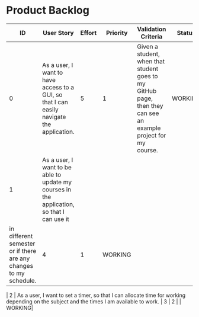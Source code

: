 # Product Backlog

| ID | User Story | Effort | Priority | Validation Criteria | Status |
|----|------------|--------|----------|---------------------|--------|
| 0 | As a user, I want to have access to a GUI, so that I can easily navigate the application.| 5 | 1 | Given a student, when that student goes to my GitHub page, then they can see an example project for my course. | WORKING |
| 1 | As a user, I want to be able to update my courses in the application, so that I can use it 
in different semester or if there are any changes to my schedule. | 4 | 1 | WORKING |

| 2 | As a user, I want to set a timer, so that I can allocate time for working depending on the subject
and the times I am available to work. | 3 | 2 | | WORKING|
